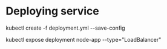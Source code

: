 # Deploying service
kubectl create -f deployment.yml --save-config

kubectl expose deployment node-app --type="LoadBalancer"